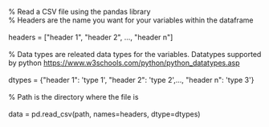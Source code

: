 % Read a CSV file using the pandas library</br>
% Headers are the name you want for your variables within the dataframe</br>
</br>
headers = ["header 1", "header 2", ..., "header n"]</br>
</br>
% Data types are releated data types for the variables. Datatypes supported by python https://www.w3schools.com/python/python_datatypes.asp</br>
</br>
dtypes = {"header 1": 'type 1', "header 2": 'type 2',..., "header n": 'type 3'}</br>
</br>
% Path is the directory where the file is</br>
</br>
data = pd.read_csv(path, names=headers, dtype=dtypes)</br>
